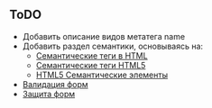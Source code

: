 ## ToDO
- Добавить описание видов метатега name
- Добавить раздел семантики, основываясь на:
  - [Семантические теги в HTML](https://youtu.be/bQRmGxhARhc)
  - [Семантические теги HTML5](https://www.youtube.com/watch?v=_ih1xJyPk4A)
  - [HTML5 Семантические элементы](https://html5css.ru/html/html5_semantic_elements.php)
- [Валидация форм](https://developer.mozilla.org/ru/docs/Learn/Forms/Form_validation)
- [Защита форм](https://developer.mozilla.org/ru/docs/Learn/Forms/Sending_and_retrieving_form_data)